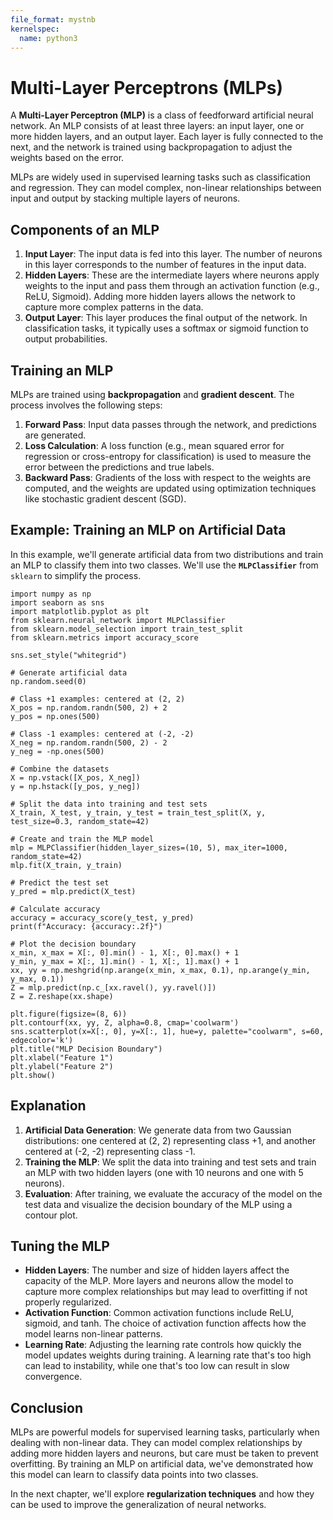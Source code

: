```yaml
---
file_format: mystnb
kernelspec:
  name: python3
---
```

# Multi-Layer Perceptrons (MLPs)

A **Multi-Layer Perceptron (MLP)** is a class of feedforward artificial neural network. An MLP consists of at least three layers: an input layer, one or more hidden layers, and an output layer. Each layer is fully connected to the next, and the network is trained using backpropagation to adjust the weights based on the error.

MLPs are widely used in supervised learning tasks such as classification and regression. They can model complex, non-linear relationships between input and output by stacking multiple layers of neurons.

## Components of an MLP

1. **Input Layer**: The input data is fed into this layer. The number of neurons in this layer corresponds to the number of features in the input data.
2. **Hidden Layers**: These are the intermediate layers where neurons apply weights to the input and pass them through an activation function (e.g., ReLU, Sigmoid). Adding more hidden layers allows the network to capture more complex patterns in the data.
3. **Output Layer**: This layer produces the final output of the network. In classification tasks, it typically uses a softmax or sigmoid function to output probabilities.

## Training an MLP

MLPs are trained using **backpropagation** and **gradient descent**. The process involves the following steps:

1. **Forward Pass**: Input data passes through the network, and predictions are generated.
2. **Loss Calculation**: A loss function (e.g., mean squared error for regression or cross-entropy for classification) is used to measure the error between the predictions and true labels.
3. **Backward Pass**: Gradients of the loss with respect to the weights are computed, and the weights are updated using optimization techniques like stochastic gradient descent (SGD).

## Example: Training an MLP on Artificial Data

In this example, we'll generate artificial data from two distributions and train an MLP to classify them into two classes. We'll use the **`MLPClassifier`** from `sklearn` to simplify the process.

```{code-cell} ipython3
import numpy as np
import seaborn as sns
import matplotlib.pyplot as plt
from sklearn.neural_network import MLPClassifier
from sklearn.model_selection import train_test_split
from sklearn.metrics import accuracy_score

sns.set_style("whitegrid")

# Generate artificial data
np.random.seed(0)

# Class +1 examples: centered at (2, 2)
X_pos = np.random.randn(500, 2) + 2
y_pos = np.ones(500)

# Class -1 examples: centered at (-2, -2)
X_neg = np.random.randn(500, 2) - 2
y_neg = -np.ones(500)

# Combine the datasets
X = np.vstack([X_pos, X_neg])
y = np.hstack([y_pos, y_neg])

# Split the data into training and test sets
X_train, X_test, y_train, y_test = train_test_split(X, y, test_size=0.3, random_state=42)

# Create and train the MLP model
mlp = MLPClassifier(hidden_layer_sizes=(10, 5), max_iter=1000, random_state=42)
mlp.fit(X_train, y_train)

# Predict the test set
y_pred = mlp.predict(X_test)

# Calculate accuracy
accuracy = accuracy_score(y_test, y_pred)
print(f"Accuracy: {accuracy:.2f}")

# Plot the decision boundary
x_min, x_max = X[:, 0].min() - 1, X[:, 0].max() + 1
y_min, y_max = X[:, 1].min() - 1, X[:, 1].max() + 1
xx, yy = np.meshgrid(np.arange(x_min, x_max, 0.1), np.arange(y_min, y_max, 0.1))
Z = mlp.predict(np.c_[xx.ravel(), yy.ravel()])
Z = Z.reshape(xx.shape)

plt.figure(figsize=(8, 6))
plt.contourf(xx, yy, Z, alpha=0.8, cmap='coolwarm')
sns.scatterplot(x=X[:, 0], y=X[:, 1], hue=y, palette="coolwarm", s=60, edgecolor='k')
plt.title("MLP Decision Boundary")
plt.xlabel("Feature 1")
plt.ylabel("Feature 2")
plt.show()
```

## Explanation

1. **Artificial Data Generation**: We generate data from two Gaussian distributions: one centered at (2, 2) representing class +1, and another centered at (-2, -2) representing class -1.
2. **Training the MLP**: We split the data into training and test sets and train an MLP with two hidden layers (one with 10 neurons and one with 5 neurons).
3. **Evaluation**: After training, we evaluate the accuracy of the model on the test data and visualize the decision boundary of the MLP using a contour plot.

## Tuning the MLP

- **Hidden Layers**: The number and size of hidden layers affect the capacity of the MLP. More layers and neurons allow the model to capture more complex relationships but may lead to overfitting if not properly regularized.
- **Activation Function**: Common activation functions include ReLU, sigmoid, and tanh. The choice of activation function affects how the model learns non-linear patterns.
- **Learning Rate**: Adjusting the learning rate controls how quickly the model updates weights during training. A learning rate that's too high can lead to instability, while one that's too low can result in slow convergence.

## Conclusion

MLPs are powerful models for supervised learning tasks, particularly when dealing with non-linear data. They can model complex relationships by adding more hidden layers and neurons, but care must be taken to prevent overfitting. By training an MLP on artificial data, we've demonstrated how this model can learn to classify data points into two classes.

In the next chapter, we'll explore **regularization techniques** and how they can be used to improve the generalization of neural networks.

